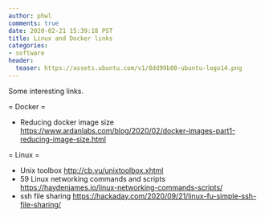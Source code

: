 ```yaml
---
author: phwl
comments: true
date: 2020-02-21 15:39:18 PST
title: Linux and Docker links
categories:
- software
header:
  teaser: https://assets.ubuntu.com/v1/8dd99b80-ubuntu-logo14.png
---
```

Some interesting links.

= Docker =
 * Reducing docker image size <https://www.ardanlabs.com/blog/2020/02/docker-images-part1-reducing-image-size.html>

= Linux =
 * Unix toolbox <http://cb.vu/unixtoolbox.xhtml>
 * 59 Linux networking commands and scripts <https://haydenjames.io/linux-networking-commands-scripts/>
 * ssh file sharing <https://hackaday.com/2020/09/21/linux-fu-simple-ssh-file-sharing/>
